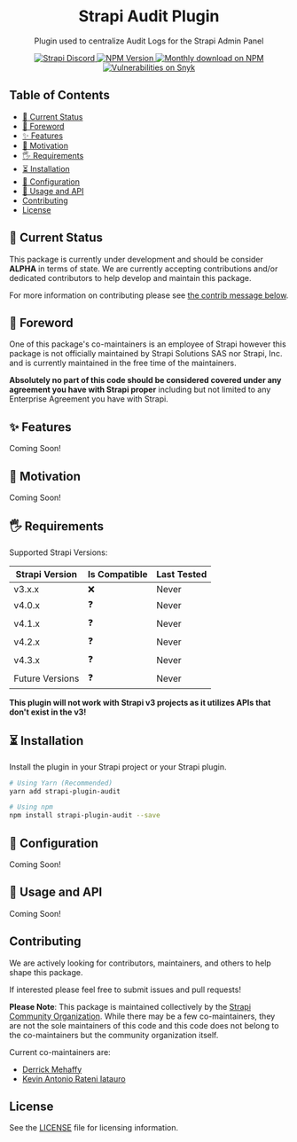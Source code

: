 <div align="center">
<h1>Strapi Audit Plugin</h1>
	
<p style="margin-top: 0;">Plugin used to centralize Audit Logs for the Strapi Admin Panel</p>
	
<p>
  <a href="https://discord.strapi.io">
    <img src="https://img.shields.io/discord/811989166782021633?color=blue&label=strapi-discord" alt="Strapi Discord">
  </a>
  <a href="https://www.npmjs.org/package/strapi-plugin-audit">
    <img src="https://img.shields.io/npm/v/strapi-plugin-audit/latest.svg" alt="NPM Version" />
  </a>
  <a href="https://www.npmjs.org/package/strapi-plugin-audit">
    <img src="https://img.shields.io/npm/dm/strapi-plugin-audit" alt="Monthly download on NPM" />
  </a>
  <a href="https://www.npmjs.org/package/strapi-plugin-audit">
    <img src="https://img.shields.io/snyk/vulnerabilities/github/strapi-community/strapi-plugin-audit?label=snyk%20vulnerabilities" alt="Vulnerabilities on Snyk" />
  </a>
</p>
</div>

## Table of Contents <!-- omit in toc -->

- [🚦 Current Status](#-current-status)
- [🛑 Foreword](#-foreword)
- [✨ Features](#-features)
- [🤔 Motivation](#-motivation)
- [🖐 Requirements](#-requirements)
- [⏳ Installation](#-installation)
- [🔧 Configuration](#-configuration)
- [🚚 Usage and API](#-usage-and-api)
- [Contributing](#contributing)
- [License](#license)

## 🚦 Current Status

This package is currently under development and should be consider **ALPHA** in terms of state. We are currently accepting contributions and/or dedicated contributors to help develop and maintain this package.

For more information on contributing please see [the contrib message below](#contributing).

## 🛑 Foreword

One of this package's co-maintainers is an employee of Strapi however this package is not officially maintained by Strapi Solutions SAS nor Strapi, Inc. and is currently maintained in the free time of the maintainers.

**Absolutely no part of this code should be considered covered under any agreement you have with Strapi proper** including but not limited to any Enterprise Agreement you have with Strapi.

## ✨ Features

Coming Soon!

## 🤔 Motivation

Coming Soon!

## 🖐 Requirements

Supported Strapi Versions:

| Strapi Version  | Is Compatible | Last Tested |
|-----------------|---------------|-------------|
| v3.x.x          | ❌             | Never       |
| v4.0.x          | ❓             | Never       |
| v4.1.x          | ❓             | Never       |
| v4.2.x          | ❓             | Never       |
| v4.3.x          | ❓             | Never       |
| Future Versions | ❓             | Never       |

**This plugin will not work with Strapi v3 projects as it utilizes APIs that don't exist in the v3!**

## ⏳ Installation

Install the plugin in your Strapi project or your Strapi plugin.

```bash
# Using Yarn (Recommended)
yarn add strapi-plugin-audit

# Using npm
npm install strapi-plugin-audit --save
```

## 🔧 Configuration

Coming Soon!

## 🚚 Usage and API

Coming Soon!

## Contributing

We are actively looking for contributors, maintainers, and others to help shape this package.

If interested please feel free to submit issues and pull requests!

**Please Note**: This package is maintained collectively by the [Strapi Community Organization](https://github.com/strapi-community). While there may be a few co-maintainers, they are not the sole maintainers of this code and this code does not belong to the co-maintainers but the community organization itself.

Current co-maintainers are:

- [Derrick Mehaffy](https://github.com/derrickmehaffy)
- [Kevin Antonio Rateni Iatauro](https://github.com/walkingpizza)

## License

See the [LICENSE](./LICENSE.md) file for licensing information.

